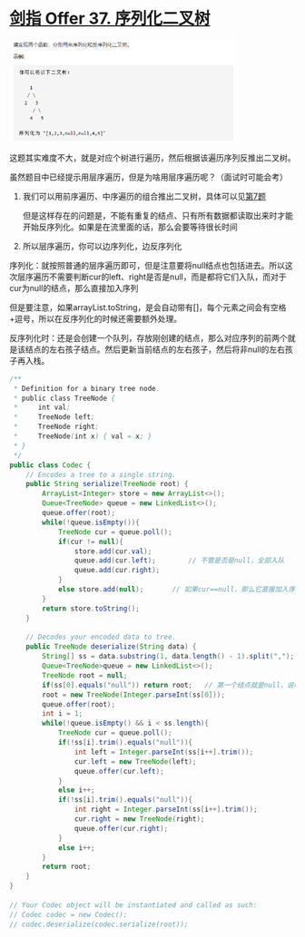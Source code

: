 # [剑指 Offer 37. 序列化二叉树](https://leetcode-cn.com/problems/xu-lie-hua-er-cha-shu-lcof/)

<img src="pic\image-20210510233417414.png" alt="image-20210510233417414" style="zoom:67%;" />

这题其实难度不大，就是对应个树进行遍历，然后根据该遍历序列反推出二叉树。

虽然题目中已经提示用层序遍历，但是为啥用层序遍历呢？（面试时可能会考）

1. 我们可以用前序遍历、中序遍历的组合推出二叉树，具体可以见[第7题](https://github.com/amyZhoucc/CS/blob/main/leetcode_%E5%A4%A7%E6%88%98300%E9%A2%98/%E5%89%91%E6%8C%87%20Offer%2007.%20%E9%87%8D%E5%BB%BA%E4%BA%8C%E5%8F%89%E6%A0%91%EF%BC%88%E5%88%86%E6%B2%BB%EF%BC%89%E3%80%90M%E3%80%91.md)

   但是这样存在的问题是，不能有重复的结点、只有所有数据都读取出来时才能开始反序列化。如果是在流里面的话，那么会要等待很长时间

2. 所以层序遍历，你可以边序列化，边反序列化

序列化：就按照普通的层序遍历即可，但是注意要将null结点也包括进去。所以这次层序遍历不需要判断cur的left、right是否是null，而是都将它们入队，而对于cur为null的结点，那么直接加入序列

但是要注意，如果arrayList.toString，是会自动带有[]，每个元素之间会有空格+逗号，所以在反序列化的时候还需要额外处理。

反序列化时：还是会创建一个队列，存放刚创建的结点，那么对应序列的前两个就是该结点的左右孩子结点。然后更新当前结点的左右孩子，然后将非null的左右孩子再入栈。

```java
/**
 * Definition for a binary tree node.
 * public class TreeNode {
 *     int val;
 *     TreeNode left;
 *     TreeNode right;
 *     TreeNode(int x) { val = x; }
 * }
 */
public class Codec {
    // Encodes a tree to a single string.
    public String serialize(TreeNode root) {
        ArrayList<Integer> store = new ArrayList<>();
        Queue<TreeNode> queue = new LinkedList<>();
        queue.offer(root);
        while(!queue.isEmpty()){
            TreeNode cur = queue.poll();
            if(cur != null){
                store.add(cur.val);
                queue.add(cur.left);		// 不管是否是null，全部入队
                queue.add(cur.right);
            }
            else store.add(null);		// 如果cur==null，那么它直接加入序列中
        }
        return store.toString();
    }

    // Decodes your encoded data to tree.
    public TreeNode deserialize(String data) {
        String[] ss = data.substring(1, data.length() - 1).split(",");	//去掉首尾的[]，然后按照,分割，注意除了第一个结点，其他的结点前面都有空格，需要trim
        Queue<TreeNode>queue = new LinkedList<>();
        TreeNode root = null;
        if(ss[0].equals("null")) return root;	// 第一个结点就是null，说明该树为空
        root = new TreeNode(Integer.parseInt(ss[0]));
        queue.offer(root);
        int i = 1;
        while(!queue.isEmpty() && i < ss.length){
            TreeNode cur = queue.poll();
            if(!ss[i].trim().equals("null")){
                int left = Integer.parseInt(ss[i++].trim());
                cur.left = new TreeNode(left);
                queue.offer(cur.left);
            }
            else i++;
            if(!ss[i].trim().equals("null")){
                int right = Integer.parseInt(ss[i++].trim());
                cur.right = new TreeNode(right);
                queue.offer(cur.right);
            }
            else i++;
        }
        return root;
    }
}

// Your Codec object will be instantiated and called as such:
// Codec codec = new Codec();
// codec.deserialize(codec.serialize(root));
```

